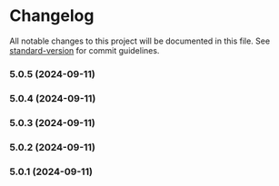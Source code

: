 # Changelog

All notable changes to this project will be documented in this file. See [standard-version](https://github.com/conventional-changelog/standard-version) for commit guidelines.

### 5.0.5 (2024-09-11)

### 5.0.4 (2024-09-11)

### 5.0.3 (2024-09-11)

### 5.0.2 (2024-09-11)

### 5.0.1 (2024-09-11)
